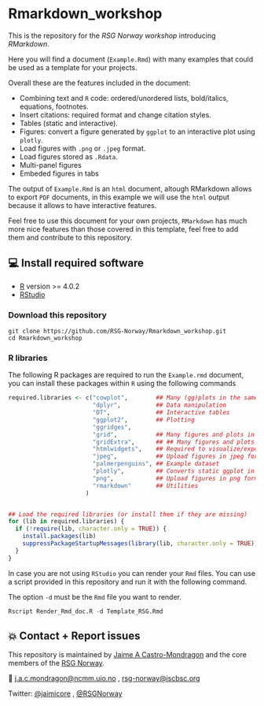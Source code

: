 # Rmarkdown_workshop

This is the repository for the *RSG Norway workshop* introducing *RMarkdown*.

Here you will find a document (`Example.Rmd`) with many examples that could be used as a template for your projects.

Overall these are the features included in the document:

- Combining text and `R` code: ordered/unordered lists, bold/italics, equations, footnotes.
- Insert citations:  required format and change citation styles. 
- Tables (static and interactive).
- Figures: convert a figure generated by `ggplot` to an interactive plot using `plotly`.
- Load figures with `.png` or `.jpeg` format.
- Load figures stored as `.Rdata`.
- Multi-panel figures
- Embeded figures in tabs

The output of `Example.Rmd` is an `html` document, altough RMarkdown allows to export `PDF` documents, in this example we will use the `html` output because it allows to have interactive features.

Feel free to use this document for your own projects, `RMarkdown` has much more nice features than those covered in this template, feel free to add them and contribute to this repository.


## :computer: Install required software

- [R](https://www.r-project.org/) version >= 4.0.2
- [RStudio](https://www.rstudio.com/products/rstudio/download/#download)


### Download this repository

```
git clone https://github.com/RSG-Norway/Rmarkdown_workshop.git
cd Rmarkdown_workshop
```

### R libraries

The following R packages are required to run the `Example.rmd` document, you can install these packages within `R` using the following commands

```R
required.libraries <- c("cowplot",        ## Many (gg)plots in the same frame
                        "dplyr",          ## Data manipulation
                        "DT",             ## Interactive tables
                        "ggplot2",        ## Plotting
                        "ggridges",
                        "grid",           ## Many figures and plots in the same frame
                        "gridExtra",      ## ## Many figures and plots in the same frame
                        "htmlwidgets",    ## Required to visualize/export interactive ggplots
                        "jpeg",           ## Upload figures in jpeg format
                        "palmerpenguins", ## Example dataset
                        "plotly",         ## Converts static ggplot in interactive figures
                        "png",            ## Upload figures in png format
                        "rmarkdown"       ## Utilities
                      )


## Load the required libraries (or install them if they are missing)
for (lib in required.libraries) {
  if (!require(lib, character.only = TRUE)) {
    install.packages(lib)
    suppressPackageStartupMessages(library(lib, character.only = TRUE))
  }
}
```

In case you are not using `RStudio` you can render your `Rmd` files. You can use a script provided in this repository and run it with the following command.

The option `-d` must be the `Rmd` file you want to render.

```R
Rscript Render_Rmd_doc.R -d Template_RSG.Rmd
```

## :collision: Contact + Report issues 

This repository is maintained by [Jaime A Castro-Mondragon](https://jaimicore.github.io/) and the core members of the [RSG Norway](https://rsg-norway.iscbsc.org/). 

:e-mail: j.a.c.mondragon@ncmm.uio.no , rsg-norway@iscbsc.org

Twitter: [@jaimicore](https://twitter.com/jaimicore) , [@RSGNorway](https://twitter.com/RSGNorway)
